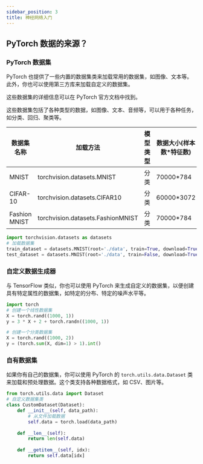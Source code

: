 ```yaml
---
sidebar_position: 3
title: 神经网络入门
---
```


## PyTorch 数据的来源？

### PyTorch 数据集

PyTorch 也提供了一些内置的数据集类来加载常用的数据集，如图像、文本等。此外，你也可以使用第三方库来加载自定义的数据集。

这些数据集的详细信息可以在 PyTorch 官方文档中找到。

这些数据集包括了各种类型的数据，如图像、文本、音频等，可以用于各种任务，如分类、回归、聚类等。

| 数据集名称    | 加载方法                         | 模型类型 | 数据大小(样本数\*特征数) |
| ------------- | -------------------------------- | -------- | ------------------------ |
| MNIST         | torchvision.datasets.MNIST       | 分类     | 70000\*784               |
| CIFAR-10      | torchvision.datasets.CIFAR10    | 分类     | 60000\*3072              |
| Fashion MNIST | torchvision.datasets.FashionMNIST| 分类     | 70000\*784               |

```python
import torchvision.datasets as datasets
# 加载数据集
train_dataset = datasets.MNIST(root='./data', train=True, download=True)
test_dataset = datasets.MNIST(root='./data', train=False, download=True)
```

### 自定义数据生成器

与 TensorFlow 类似，你也可以使用 PyTorch 来生成自定义的数据集，以便创建具有特定属性的数据集，如特定的分布、特定的噪声水平等。

```python
import torch
# 创建一个线性数据集
X = torch.rand((1000, 1))
y = 3 * X + 2 + torch.randn((1000, 1))

# 创建一个分类数据集
X = torch.rand((1000, 2))
y = (torch.sum(X, dim=1) > 1).int()
```

### 自有数据集

如果你有自己的数据集，你可以使用 PyTorch 的 `torch.utils.data.Dataset` 类来加载和预处理数据。这个类支持各种数据格式，如 CSV、图片等。

```python
from torch.utils.data import Dataset
# 自定义数据集类
class CustomDataset(Dataset):
    def __init__(self, data_path):
        # 从文件加载数据
        self.data = torch.load(data_path)
    
    def __len__(self):
        return len(self.data)
    
    def __getitem__(self, idx):
        return self.data[idx]
```


<DocCardList />